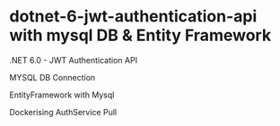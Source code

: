 # dotnet-6-jwt-authentication-api with mysql DB & Entity Framework

.NET 6.0 - JWT Authentication API

 MYSQL DB Connection 

 EntityFramework with Mysql 
 
 Dockerising
AuthService Pull
